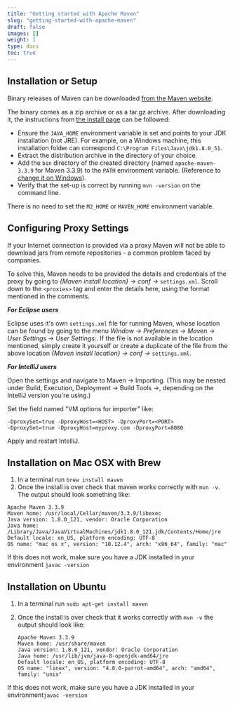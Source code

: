 ```yaml
---
title: "Getting started with Apache Maven"
slug: "getting-started-with-apache-maven"
draft: false
images: []
weight: 1
type: docs
toc: true
---
```


## Installation or Setup
Binary releases of Maven can be downloaded [from the Maven website](https://maven.apache.org/download.cgi).

The binary comes as a zip archive or as a tar.gz archive. After downloading it, the instructions from [the install page](https://maven.apache.org/install.html) can be followed:

 - Ensure the `JAVA_HOME` environment variable is set and points to your JDK installation (not JRE). For example, on a Windows machine, this installation folder can correspond `C:\Program Files\Java\jdk1.8.0_51`.
 - Extract the distribution archive in the directory of your choice.
 - Add the `bin` directory of the created directory (named `apache-maven-3.3.9` for Maven 3.3.9) to the `PATH` environment variable. (Reference to [change it on Windows](http://superuser.com/questions/284342/what-are-path-and-other-environment-variables-and-how-can-i-set-or-use-them)).
 - Verify that the set-up is correct by running `mvn -version` on the command line.

There is no need to set the `M2_HOME` or `MAVEN_HOME` environment variable.

## Configuring Proxy Settings
If your Internet connection is provided via a proxy Maven will not be able to download jars from remote repositories - a common problem faced by companies. 

To solve this, Maven needs to be provided the details and credentials of the proxy by going to *{Maven install location} → conf →* `settings.xml`. Scroll down to the `<proxies>` tag and enter the details here, using the format mentioned in the comments.

***For Eclipse users***

Eclipse uses it's own `settings.xml` file for running Maven, whose location can be found by going to the menu *Window → Preferences → Maven → User Settings → User Settings:*. If the file is not available in the location mentioned, simply create it yourself or create a duplicate of the file from the above location *{Maven install location} → conf →* `settings.xml`.  

***For IntelliJ users***

Open the settings and navigate to Maven -> Importing. (This may be nested under Build, Execution, Deployment -> Build Tools ->, depending on the IntelliJ version you're using.)

Set the field named "VM options for importer" like:

    -DproxySet=true -DproxyHost=<HOST> -DproxyPort=<PORT>    
    -DproxySet=true -DproxyHost=myproxy.com -DproxyPort=8080

Apply and restart IntelliJ.

## Installation on Mac OSX with Brew
1. In a terminal run `brew install maven`
2. Once the install is over check that maven works correctly with `mvn -v`. The output should look something like: 

<pre><code>Apache Maven 3.3.9 
Maven home: /usr/local/Cellar/maven/3.3.9/libexec
Java version: 1.8.0_121, vendor: Oracle Corporation
Java home: /Library/Java/JavaVirtualMachines/jdk1.8.0_121.jdk/Contents/Home/jre
Default locale: en_US, platform encoding: UTF-8
OS name: "mac os x", version: "10.12.4", arch: "x86_64", family: "mac"
</code></pre>

If this does not work, make sure you have a JDK installed in your environment `javac -version`

## Installation on Ubuntu
 1. In a terminal run `sudo apt-get install maven`
 2. Once the install is over check that it works correctly with `mvn -v` the output should look like:

        Apache Maven 3.3.9
        Maven home: /usr/share/maven
        Java version: 1.8.0_121, vendor: Oracle Corporation
        Java home: /usr/lib/jvm/java-8-openjdk-amd64/jre
        Default locale: en_US, platform encoding: UTF-8
        OS name: "linux", version: "4.8.0-parrot-amd64", arch: "amd64", family: "unix"

If this does not work, make sure you have a JDK installed in your environment`javac -version`



